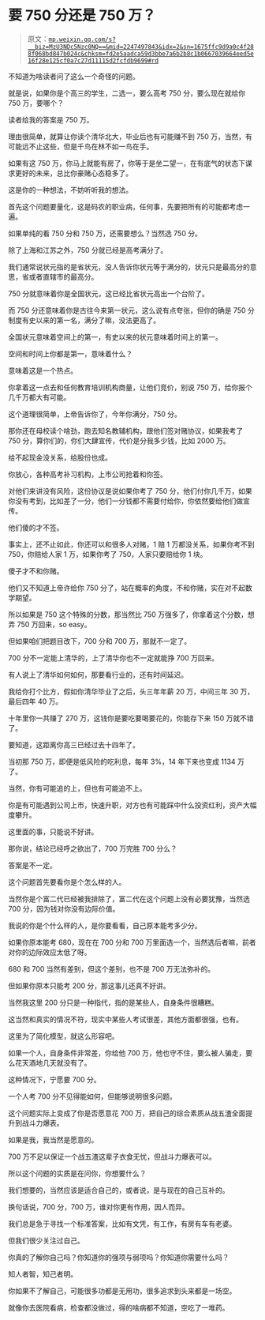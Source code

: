 # 要 750 分还是 750 万？

> 原文：[`mp.weixin.qq.com/s?__biz=MzU3NDc5Nzc0NQ==&mid=2247497843&idx=2&sn=1675ffc9d9a0c4f288f068bd847b024c&chksm=fd2e5aadca59d3bbe7a6b2b8c1b0667039664eed5e16f28e125cf0a7c27d11115d2fcfdb9699#rd`](http://mp.weixin.qq.com/s?__biz=MzU3NDc5Nzc0NQ==&mid=2247497843&idx=2&sn=1675ffc9d9a0c4f288f068bd847b024c&chksm=fd2e5aadca59d3bbe7a6b2b8c1b0667039664eed5e16f28e125cf0a7c27d11115d2fcfdb9699#rd)

不知道为啥读者问了这么一个奇怪的问题。

就是说，如果你是个高三的学生，二选一，要么高考 750 分，要么现在就给你 750 万，要哪个？

读者给我的答案是 750 万。

理由很简单，就算让你读个清华北大，毕业后也有可能赚不到 750 万，当然，有可能远不止这些，但是千鸟在林不如一鸟在手。

如果有这 750 万，你马上就能有房了，你等于是坐二望一，在有底气的状态下谋求更好的未来，总比你豪赌心态稳多了。

这是你的一种想法，不妨听听我的想法。

首先这个问题要量化，这是码农的职业病，任何事，先要把所有的可能都考虑一遍。

如果单纯的看 750 分和 750 万，还需要想么？当然选 750 分。

除了上海和江苏之外，750 分就已经是高考满分了。

我们通常说状元指的是省状元，没人告诉你状元等于满分的，状元只是最高分的意思，省或者直辖市的最高分。

750 分就意味着你是全国状元，这已经比省状元高出一个台阶了。

而 750 分还意味着你是古往今来第一状元，这么说有点夸张，但你的确是 750 分制度有史以来的第一名，满分了嘛，没法更高了。

全国状元意味着空间上的第一，有史以来的状元意味着时间上的第一。

空间和时间上你都是第一，意味着什么？

意味着这是一个热点。

你拿着这一点去和任何教育培训机构商量，让他们竞价，别说 750 万，给你报个几千万都大有可能。

这个道理很简单，上帝告诉你了，今年你满分，750 分。

那你还在母校读个啥劲，跑去知名教辅机构，跟他们签对赌协议，如果我考了 750 分，算你们的，你们大肆宣传，代价是分我多少钱，比如 2000 万。

给不起现金没关系，给股份也成。

你放心，各种高考补习机构，上市公司抢着和你签。

对他们来讲没有风险，这份协议是说如果你考了 750 分，他们付你几千万，如果你没有考到，比如差了一分，他们一分钱都不需要付给你，你依然要给他们做宣传。

他们傻的才不签。

事实上，还不止如此，你还可以和很多人对赌，1 赔 1 万都没关系，如果你考不到 750，你赔给人家 1 万，如果你考了 750，人家只要赔给你 1 块。

傻子才不和你赌。

他们又不知道上帝许给你 750 分了，站在概率的角度，不和你赌，实在对不起数学期望。

所以如果是 750 这个特殊的分数，那当然比 750 万强多了，你拿着这个分数，想弄 750 万回来，so easy。

但如果咱们把题目改下，700 分和 700 万，那就不一定了。

700 分不一定能上清华的，上了清华你也不一定就能挣 700 万回来。

有人说上了清华如何如何，那要看行业的，还有时间延迟。

我给你打个比方，假如你清华毕业了之后，头三年年薪 20 万，中间三年 30 万，最后四年 40 万。

十年里你一共赚了 270 万，这钱你是要吃要喝要花的，你能存下来 150 万就不错了。

要知道，这距离你高三已经过去十四年了。

当初那 750 万，即便是低风险的吃利息，每年 3%，14 年下来也变成 1134 万了。

当然，你有可能追的上，但也有可能追不上。

你是有可能遇到公司上市，快速升职，对方也有可能踩中什么投资红利，资产大幅度攀升。

这里面的事，只能说不好讲。

那你说，结论已经呼之欲出了，700 万完胜 700 分么？

答案是不一定。

这个问题首先要看你是个怎么样的人。

当然你是个富二代已经被我排除了，富二代在这个问题上没有必要犹豫，当然选 700 分，因为钱对你没有边际价值。

我说的你是个什么样的人，是你要看看，自己原本能考多少分。

如果你原本能考 680，现在在 700 分和 700 万里面选一个，当然选后者嘛，前者对你的边际效应太低了呀。

680 和 700 当然有差别，但这个差别，也不是 700 万无法弥补的。

但如果你原本只能考 200 分，那这事儿还真不好讲。

当然我这里 200 分只是一种指代，指的是某些人，自身条件很糟糕。

这当然和真实的情况不符，现实中某些人考试很差，其他方面都很强，也有。

这里为了简化模型，就这么形容吧。

如果一个人，自身条件非常差，你给他 700 万，他也守不住，要么被人骗走，要么花天酒地几天就没有了。

这种情况下，宁愿要 700 分。

一个人考 700 分不见得能如何，但能够说明很多问题。

这个问题实际上变成了你是否愿意花 700 万，把自己的综合素质从战五渣全面提升到战斗力爆表。

如果是我，我当然是愿意的。

700 万不足以保证一个战五渣这辈子衣食无忧，但战斗力爆表可以。

所以这个问题的实质是在问你，你想要什么？

我们想要的，当然应该是适合自己的，或者说，是与现在的自己互补的。

换句话说，700 分，700 万，谁对你更有作用，因人而异。

我们总是急于寻找一个标准答案，比如有文凭，有工作，有房有车有老婆。

但我们很少关注过自己。

你真的了解你自己吗？你知道你的强项与弱项吗？你知道你需要什么吗？

知人者智，知己者明。

你如果不了解自己，可能很多功都是无用功，很多追求到头来都是一场空。

就像你去医院看病，检查都没做过，得的啥病都不知道，空吃了一堆药。